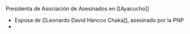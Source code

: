 Presidenta de Asociación de Asesinados en [[Ayacucho]]

- Esposa de [[Leonardo David Hancco Chaka]], asesinado por la PNP
-
